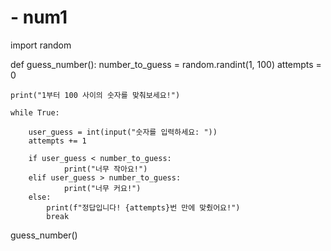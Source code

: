# - num1
import random

def guess_number():
    number_to_guess = random.randint(1, 100)
    attempts = 0

    print("1부터 100 사이의 숫자를 맞춰보세요!")

    while True:
        
        user_guess = int(input("숫자를 입력하세요: "))
        attempts += 1
        
        if user_guess < number_to_guess:
                print("너무 작아요!")
        elif user_guess > number_to_guess:
                print("너무 커요!")
        else:
            print(f"정답입니다! {attempts}번 만에 맞췄어요!")
            break
        

guess_number()
